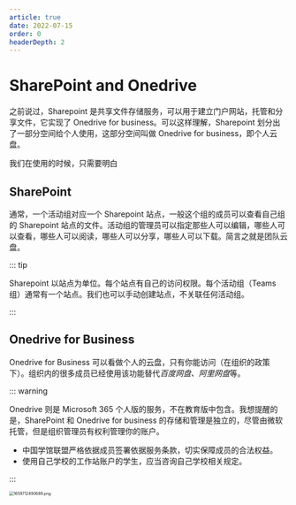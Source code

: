 ```yaml
---
article: true
date: 2022-07-15
order: 0
headerDepth: 2
---
```


# SharePoint and Onedrive

之前说过，Sharepoint 是共享文件存储服务，可以用于建立门户网站，托管和分享文件，它实现了 Onedrive for business。可以这样理解，Sharepoint 划分出了一部分空间给个人使用，这部分空间叫做 Onedrive for business，即个人云盘。

我们在使用的时候，只需要明白

## SharePoint

通常，一个活动组对应一个 Sharepoint 站点，一般这个组的成员可以查看自己组的 Sharepoint 站点的文件。活动组的管理员可以指定那些人可以编辑，哪些人可以查看，哪些人可以阅读，哪些人可以分享，哪些人可以下载。简言之就是团队云盘。

::: tip

Sharepoint 以站点为单位。每个站点有自己的访问权限。每个活动组（Teams 组）通常有一个站点。我们也可以手动创建站点，不关联任何活动组。

:::

## Onedrive for Business

Onedrive for Business 可以看做个人的云盘，只有你能访问（在组织的政策下）。组织内的很多成员已经使用该功能替代*百度网盘、阿里网盘*等。

::: warning

Onedrive 则是 Microsoft 365 个人版的服务，不在教育版中包含。我想提醒的是，SharePoint 和 Onedrive for business  的存储和管理是独立的，尽管由微软托管，但是组织管理员有权利管理你的账户。

- 中国学馆联盟严格依据成员签署依据服务条款，切实保障成员的合法权益。
- 使用自己学校的工作站账户的学生，应当咨询自己学校相关规定。

:::

<img src="https://static-file.asi.ac.cn/2022/08/05/1242152b08876.png" alt="1659712490689.png" style="zoom: 50%;" />

